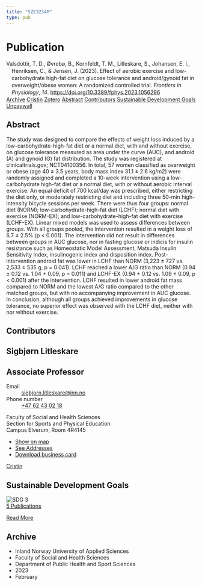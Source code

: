 ```yaml
---
title: "5ZE3234M"
type: pub
---
```

<h1>Publication</h1>
<article id="csl-bib-container-5ZE3234M" class="csl-bib-container">
  <div class="csl-bib-body" style="line-height: 1.35; padding-left: 1em; text-indent:-1em;">
  <div class="csl-entry">Valsdottir, T. D., &#xD8;vreb&#xF8;, B., Kornfeldt, T. M., Litleskare, S., Johansen, E. I., Henriksen, C., &amp; Jensen, J. (2023). Effect of aerobic exercise and low-carbohydrate high-fat diet on glucose tolerance and android/gynoid fat in overweight/obese women: A randomized controlled trial. <i>Frontiers in Physiology</i>, <i>14</i>. <a href="https://doi.org/10.3389/fphys.2023.1056296">https://doi.org/10.3389/fphys.2023.1056296</a></div>
</div>
  <div class="csl-bib-buttons">
    <a href="#taxonomy-article-5ZE3234M" class="csl-bib-button">Archive</a>
    <a href="https://app.cristin.no/results/show.jsf?id=2123157" alt="Cristin URL" class="csl-bib-button">Cristin</a>
    <a href="http://zotero.org/groups/5402882/items/5ZE3234M" alt="Zotero URL" class="csl-bib-button">Zotero</a>
    <a href="#abstract-article-5ZE3234M" class="csl-bib-button">Abstract</a>
    <a href="#contributors-article-5ZE3234M" class="csl-bib-button">Contributors</a>
    <a href="#sdg-article-5ZE3234M" class="csl-bib-button">Sustainable Development Goals</a>
    <a href="https://www.frontiersin.org/articles/10.3389/fphys.2023.1056296/pdf" class="csl-bib-button">Unpaywall</a>
  </div>
  <div id="csl-bib-meta-container-5ZE3234M"></div>
</article>
<div id="csl-bib-meta-5ZE3234M" class="csl-bib-meta">
  <article id="abstract-article-5ZE3234M" class="abstract-article">
    <h1>Abstract</h1>
    The study was designed to compare the effects of weight loss induced by a low-carbohydrate-high-fat diet or a normal diet, with and without exercise, on glucose tolerance measured as area under the curve (AUC), and android (A) and gynoid (G) fat distribution. The study was registered at clinicaltrials.gov; NCT04100356. In total, 57 women classified as overweight or obese (age 40 ± 3.5 years, body mass index 31.1 ± 2.6 kg/m2) were randomly assigned and completed a 10-week intervention using a low-carbohydrate high-fat diet or a normal diet, with or without aerobic interval exercise. An equal deficit of 700 kcal/day was prescribed, either restricting the diet only, or moderately restricting diet and including three 50-min high-intensity bicycle sessions per week. There were thus four groups: normal diet (NORM); low-carbohydrate-high-fat diet (LCHF); normal diet with exercise (NORM-EX); and low-carbohydrate-high-fat diet with exercise (LCHF-EX). Linear mixed models was used to assess differences between groups. With all groups pooled, the intervention resulted in a weight loss of 6.7 ± 2.5% (p &lt; 0.001). The intervention did not result in differences between groups in AUC glucose, nor in fasting glucose or indicis for insulin resistance such as Homeostatic Model Assessment, Matsuda Insulin Sensitivity Index, insulinogenic index and disposition index. Post-intervention android fat was lower in LCHF than NORM (3,223 ± 727 vs. 2,533 ± 535 g, p = 0.041). LCHF reached a lower A/G ratio than NORM (0.94 ± 0.12 vs. 1.04 ± 0.09, p = 0.011) and LCHF-EX (0.94 ± 0.12 vs. 1.09 ± 0.09, p &lt; 0.001) after the intervention. LCHF resulted in lower android fat mass compared to NORM and the lowest A/G ratio compared to the other matched groups, but with no accompanying improvement in AUC glucose. In conclusion, although all groups achieved improvements in glucose tolerance, no superior effect was observed with the LCHF diet, neither with nor without exercise.
  </article>
  <article id="contributors-article-5ZE3234M" class="contributors-article">
    <h1>Contributors</h1>
    <div class="personas"> <div class="vrtx-hinn-person-card"> <div class="photo"> <i class="lar la-user-circle missing-person"></i> </div> <div class="info"> <hgroup><h1>Sigbjørn Litleskare</h1> <h2>Associate Professor</h2> </hgroup><dl> <dt>Email</dt> <dd> <a href="mailto:sigbjorn.litleskare@inn.no">sigbjorn.litleskare@inn.no</a> </dd> <dt>Phone number</dt> <dd><a href="tel:+4762430218"> +47 62 43 02 18 </a></dd> </dl> <p> Faculty of Social and Health Sciences<br> Section for Sports and Physical Education<br> Campus Elverum, Room 4R4145 </p> <ul class="vrtx-hinn-links"> <li><a href="https://www.google.com/maps?q=60.88156,11.53723">Show on map</a></li> <li><a href="https://www.inn.no/english/find-an-employee/sigbjorn-litleskare.html#vrtx-hinn-addresses">See Addresses</a></li> <li><a href="https://www.inn.no/english/find-an-employee/sigbjorn-litleskare.html?vrtx=vcf">Download business card</a></li> </ul> </div> </div> <a href="https://app.cristin.no/persons/show.jsf?id=477352" alt="Cristin URL" class="personas-cristin">Cristin</a> </div>
  </article>
  <article id="sdg-article-5ZE3234M" class="sdg-article">
    <h1>Sustainable Development Goals</h1>
    <div class="sdg-container"><div id="sdg3" class="sdg"> <img src="{{< params subfolder >}}images/sdg/sdg03_en.png" class="image" alt="SDG 3"> <div class="sdg-overlay"> <a href="{{< params subfolder >}}en/archive/?sdg=3#archive" class="sdg-publication-count"><span>5</span> Publications</a> <p><a href="https://sdgs.un.org/goals/goal3" class="sdg-read-more">Read More</a></p> </div> </div></div>
  </article>
  <article id="taxonomy-article-5ZE3234M" class="taxonomy-article">
    <h1>Archive</h1>
    <ul>
      <li>Inland Norway University of Applied Sciences</li>
      <li>Faculty of Social and Health Sciences</li>
      <li>Department of Public Health and Sport Sciences</li>
      <li>2023</li>
      <li>February</li>
    </ul>
  </article>
</div>
